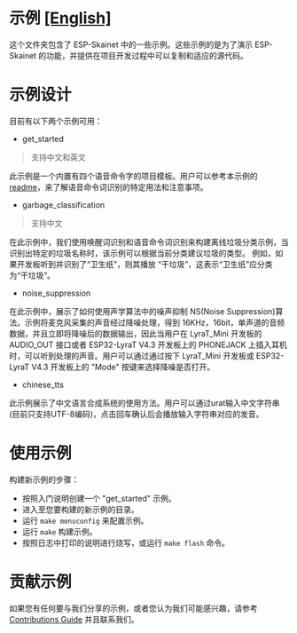 # 示例 [[English]](./README.md)

这个文件夹包含了 ESP-Skainet 中的一些示例。这些示例的是为了演示 ESP-Skainet 的功能，并提供在项目开发过程中可以复制和适应的源代码。

# 示例设计

目前有以下两个示例可用：

- get_started

 > 支持中文和英文
 
 此示例是一个内置有四个语音命令字的项目模板。用户可以参考本示例的 [readme](./get_started/README.md)，来了解语音命令词识别的特定用法和注意事项。

- garbage_classification

 > 支持中文

 在此示例中，我们使用唤醒词识别和语音命令词识别来构建离线垃圾分类示例，当识别出特定的垃圾名称时，该示例可以根据当前分类建议垃圾的类型。 例如，如果开发板听到并识别了“卫生纸”，则其播放 “干垃圾”，这表示“卫生纸”应分类为“干垃圾”。

- noise_suppression

 在此示例中，展示了如何使用声学算法中的噪声抑制 NS(Noise Suppression)算法。示例将麦克风采集的声音经过降噪处理，得到 16KHz，16bit，单声道的音频数据，并且立即将降噪后的数据输出，因此当用户在 LyraT_Mini 开发板的 AUDIO_OUT 接口或者 ESP32-LyraT V4.3 开发板上的 PHONEJACK 上插入耳机时，可以听到处理的声音。用户可以通过通过按下 LyraT_Mini 开发板或 ESP32-LyraT V4.3 开发板上的 "Mode" 按键来选择降噪是否打开。

 - chinese_tts  

 此示例展示了中文语言合成系统的使用方法。用户可以通过urat输入中文字符串(目前只支持UTF-8编码)，点击回车确认后会播放输入字符串对应的发音。  

# 使用示例

构建新示例的步骤：

* 按照入门说明创建一个 "get_started" 示例。
* 进入至您要构建的新示例的目录。
* 运行 `make menuconfig` 来配置示例。
* 运行 `make` 构建示例。
* 按照日志中打印的说明进行烧写，或运行 `make flash` 命令。

# 贡献示例

如果您有任何要与我们分享的示例，或者您认为我们可能感兴趣，请参考 [Contributions Guide](https://esp-idf.readthedocs.io/en/latest/contribute/index.html) 并且联系我们。



